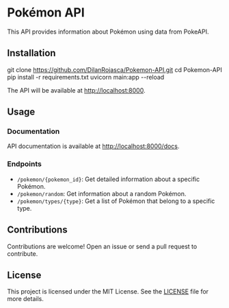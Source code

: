 **Pokémon API**
================

This API provides information about Pokémon using data from PokeAPI.

**Installation**
---------------
git clone https://github.com/DilanRojasca/Pokemon-API.git cd Pokemon-API pip install -r requirements.txt uvicorn main:app --reload

The API will be available at [http://localhost:8000](http://localhost:8000).

**Usage**
-----

### Documentation

API documentation is available at [http://localhost:8000/docs](http://localhost:8000/docs).

### Endpoints

* `/pokemon/{pokemon_id}`: Get detailed information about a specific Pokémon.
* `/pokemon/random`: Get information about a random Pokémon.
* `/pokemon/types/{type}`: Get a list of Pokémon that belong to a specific type.

**Contributions**
--------------

Contributions are welcome! Open an issue or send a pull request to contribute.

**License**
---------

This project is licensed under the MIT License. See the [LICENSE](LICENSE) file for more details.

